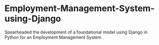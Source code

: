 # Employment-Management-System-using-Django
Spearheaded the development of a foundational model using Django in Python for an Employment Management System
